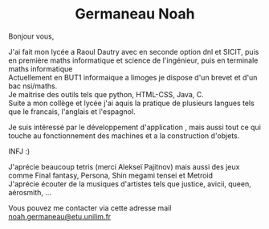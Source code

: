 <h1 align = "center"> Germaneau Noah </h1>
Bonjour vous,  
  
J'ai fait mon lycée a Raoul Dautry avec en seconde option dnl et SICIT, puis en première maths informatique et science de l'ingénieur, puis en terminale maths informatique  
Actuellement en BUT1 informaique a limoges je dispose d'un brevet et d'un bac nsi/maths.  
Je maitrise des outils tels que python, HTML-CSS, Java, C.  
Suite a mon collège et lycée j'ai aquis la pratique de plusieurs langues tels que le francais, l'anglais et l'espagnol.  

Je suis intéressé par le développement d'application , mais aussi tout ce qui touche au fonctionnement des machines et a la construction d'objets.  

INFJ :)

J'aprécie beaucoup tetris (merci Alekseï Pajitnov) mais aussi des jeux comme Final fantasy, Persona, Shin megami tensei et Metroid  
J'aprécie écouter de la musiques d'artistes tels que justice, avicii, queen, aérosmith, ...

Vous pouvez me contacter via cette adresse mail noah.germaneau@etu.unilim.fr 
